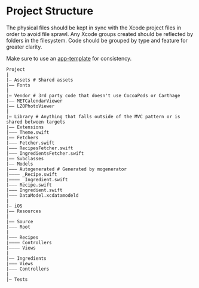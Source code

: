 # Project Structure

The physical files should be kept in sync with the Xcode project files in order to avoid file sprawl. Any Xcode groups created should be reflected by folders in the filesystem. Code should be grouped by type and feature for greater clarity.

Make sure to use an [app-template](https://github.com/3lvis/app-template) for consistency.

```
Project
|
|— Assets # Shared assets
|—— Fonts
|
|— Vendor # 3rd party code that doesn't use CocoaPods or Carthage
|—— METCalendarViewer
|—— LZOPhotoViewer
|
|— Library # Anything that falls outside of the MVC pattern or is shared between targets
|—— Extensions
|——— Theme.swift
|—— Fetchers
|——— Fetcher.swift
|——— RecipesFetcher.swift
|——— IngredientsFetcher.swift
|—— Subclasses
|—— Models
|——— Autogenerated # Generated by mogenerator
|———— _Recipe.swift
|———— _Ingredient.swift
|——— Recipe.swift
|——— Ingredient.swift
|——— DataModel.xcdatamodeld
|
|— iOS
|—— Resources
|
|—— Source
|——— Root
|
|——— Recipes
|—–—— Controllers
|———— Views
|
|—— Ingredients
|——— Views
|——— Controllers
|
|— Tests
```

